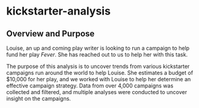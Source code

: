 # kickstarter-analysis
Overview and Purpose
---
Louise, an up and coming play writer  is looking to run a campaign to help fund her play *Fever*. She has reached out to us to help her with this task.

The purpose of this analysis is to uncover trends from various kickstarter campaigns run around the world to help Louise. She estimates a budget of $10,000 for her play, and we worked with Louise to help her determine an effective campaign strategy. Data from over 4,000 campaigns was collected and filtered, and multiple analyses were conducted to uncover insight on the campaigns.
